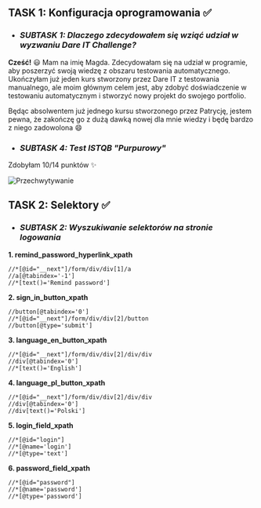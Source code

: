 ## **TASK 1: Konfiguracja oprogramowania** :white_check_mark:
* ### _**SUBTASK 1: Dlaczego zdecydowałem się wziąć udział w wyzwaniu Dare IT Challenge?**_
**Cześć!** 😃 Mam na imię Magda. Zdecydowałam się na udział w programie, aby poszerzyć swoją wiedzę z obszaru testowania automatycznego. Ukończyłam już jeden kurs stworzony przez Dare IT z testowania manualnego, ale moim głównym celem jest, aby zdobyć doświadczenie w testowaniu automatycznym i stworzyć nowy projekt do swojego portfolio.

Będąc absolwentem już jednego kursu stworzonego przez Patrycję, jestem pewna, że zakończę go z dużą dawką nowej dla mnie wiedzy i będę bardzo z niego zadowolona :smile:

* ### _**SUBTASK 4: Test ISTQB "Purpurowy"**_
Zdobyłam 10/14 punktów :sparkles:

![Przechwytywanie](https://github.com/szatmagda/Challenge_Portfolio_Magda02/assets/116760612/de43e670-270d-4bf0-b450-01fd7e071b64)


## **TASK 2: Selektory** :white_check_mark:
* ### _**SUBTASK 2: Wyszukiwanie selektorów na stronie logowania**_

**1. remind_password_hyperlink_xpath**
```
//*[@id="__next"]/form/div/div[1]/a
//a[@tabindex='-1']
//*[text()='Remind password']
```
**2. sign_in_button_xpath**
```
//button[@tabindex='0']
//*[@id="__next"]/form/div/div[2]/button
//button[@type='submit']
```
**3. language_en_button_xpath**
```
//*[@id="__next"]/form/div/div[2]/div/div
//div[@tabindex='0']
//*[text()='English']
```
**4. language_pl_button_xpath**
```
//*[@id="__next"]/form/div/div[2]/div/div
//div[@tabindex='0']
//div[text()='Polski']
```
**5. login_field_xpath**
```
//*[@id="login"]
//*[@name='login']
//*[@type='text']
```
**6. password_field_xpath**
```
//*[@id="password"]
//*[@name='password']
//*[@type='password']
```
